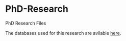 # PhD-Research
PhD Research Files

The databases used for this research are avilable [here](http://deeplearning.iit.bme.hu/locDatasets.zip).
